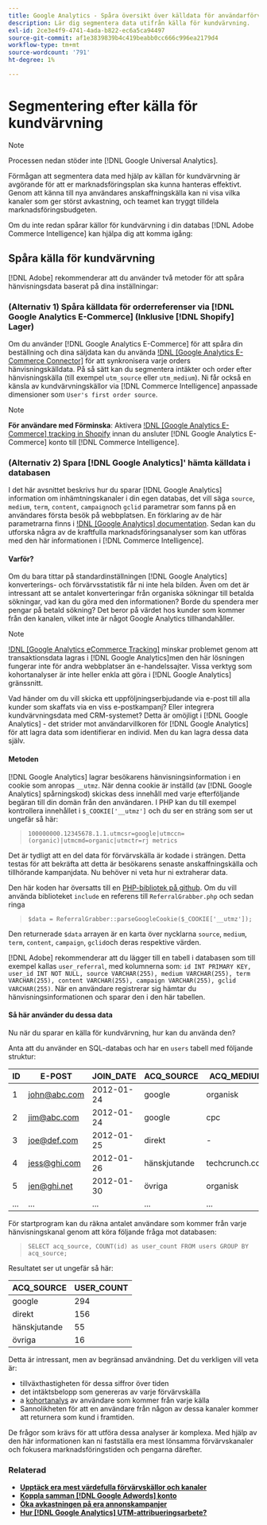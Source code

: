 ```yaml
---
title: Google Analytics - Spåra översikt över källdata för användarförvärv
description: Lär dig segmentera data utifrån källa för kundvärvning.
exl-id: 2ce3e4f9-4741-4ada-b822-ec6a5ca94497
source-git-commit: af1e3839839b4c419beabb0cc666c996ea2179d4
workflow-type: tm+mt
source-wordcount: '791'
ht-degree: 1%

---
```


# Segmentering efter källa för kundvärvning

>[!NOTE]
>
>Processen nedan stöder inte [!DNL Google Universal Analytics].

Förmågan att segmentera data med hjälp av källan för kundvärvning är avgörande för att er marknadsföringsplan ska kunna hanteras effektivt. Genom att känna till nya användares anskaffningskälla kan ni visa vilka kanaler som ger störst avkastning, och teamet kan tryggt tilldela marknadsföringsbudgeten.

Om du inte redan spårar källor för kundvärvning i din databas [!DNL Adobe Commerce Intelligence] kan hjälpa dig att komma igång:

## Spåra källa för kundvärvning

[!DNL Adobe] rekommenderar att du använder två metoder för att spåra hänvisningsdata baserat på dina inställningar:

### (Alternativ 1) Spåra källdata för orderreferenser via [!DNL Google Analytics E-Commerce] (Inklusive [!DNL Shopify] Lager)

Om du använder [!DNL Google Analytics E-Commerce] för att spåra din beställning och dina säljdata kan du använda [!DNL [Google Analytics E-Commerce Connector]](../importing-data/integrations/google-ecommerce.md) för att synkronisera varje orders hänvisningskälldata. På så sätt kan du segmentera intäkter och order efter hänvisningskälla (till exempel `utm_source` eller `utm_medium`). Ni får också en känsla av kundvärvningskällor via [!DNL Commerce Intelligence] anpassade dimensioner som `User's first order source`.

>[!NOTE]
>
>**För användare med Förminska**: Aktivera [!DNL [Google Analytics E-Commerce] tracking in Shopify](https://help.shopify.com/en/manual/reports-and-analytics/google-analytics#ecommerce-tracking) innan du ansluter [!DNL Google Analytics E-Commerce] konto till [!DNL Commerce Intelligence].

### (Alternativ 2) Spara [!DNL Google Analytics]&#39; hämta källdata i databasen

I det här avsnittet beskrivs hur du sparar [!DNL Google Analytics] information om inhämtningskanaler i din egen databas, det vill säga `source`, `medium`, `term`, `content`, `campaign`och `gclid` parametrar som fanns på en användares första besök på webbplatsen. En förklaring av de här parametrarna finns i [!DNL [Google Analytics] documentation](https://support.google.com/analytics/answer/1191184?hl=en#zippy=%2Cin-this-article). Sedan kan du utforska några av de kraftfulla marknadsföringsanalyser som kan utföras med den här informationen i [!DNL Commerce Intelligence].

#### Varför?

Om du bara tittar på standardinställningen [!DNL Google Analytics] konverterings- och förvärvsstatistik får ni inte hela bilden. Även om det är intressant att se antalet konverteringar från organiska sökningar till betalda sökningar, vad kan du göra med den informationen? Borde du spendera mer pengar på betald sökning? Det beror på värdet hos kunder som kommer från den kanalen, vilket inte är något Google Analytics tillhandahåller.

>[!NOTE]
>
>[!DNL [Google Analytics eCommerce Tracking]](https://developers.google.com/analytics/devguides/collection/gajs/gaTrackingEcommerce) minskar problemet genom att transaktionsdata lagras i [!DNL Google Analytics]men den här lösningen fungerar inte för andra webbplatser än e-handelssajter. Vissa verktyg som kohortanalyser är inte heller enkla att göra i [!DNL Google Analytics] gränssnitt.

Vad händer om du vill skicka ett uppföljningserbjudande via e-post till alla kunder som skaffats via en viss e-postkampanj? Eller integrera kundvärvningsdata med CRM-systemet? Detta är omöjligt i [!DNL Google Analytics] - det strider mot användarvillkoren för [!DNL Google Analytics] för att lagra data som identifierar en individ. Men du kan lagra dessa data själv.

#### Metoden

[!DNL Google Analytics] lagrar besökarens hänvisningsinformation i en cookie som anropas `__utmz`. När denna cookie är inställd (av [!DNL Google Analytics] spårningskod) skickas dess innehåll med varje efterföljande begäran till din domän från den användaren. I PHP kan du till exempel kontrollera innehållet i `$_COOKIE['__utmz']` och du ser en sträng som ser ut ungefär så här:

> `100000000.12345678.1.1.utmcsr=google|utmccn=(organic)|utmcmd=organic|utmctr=rj metrics`

Det är tydligt att en del data för förvärvskälla är kodade i strängen. Detta testas för att bekräfta att detta är besökarens senaste anskaffningskälla och tillhörande kampanjdata. Nu behöver ni veta hur ni extraherar data.

Den här koden har översatts till en [PHP-bibliotek på github](https://github.com/RJMetrics/referral-grabber-php). Om du vill använda biblioteket `include` en referens till `ReferralGrabber.php` och sedan ringa

> `$data = ReferralGrabber::parseGoogleCookie($_COOKIE['__utmz']);`

Den returnerade `$data` arrayen är en karta över nycklarna `source`, `medium`, `term`, `content`, `campaign`, `gclid`och deras respektive värden.

[!DNL Adobe] rekommenderar att du lägger till en tabell i databasen som till exempel kallas `user_referral`, med kolumnerna som: `id INT PRIMARY KEY, user_id INT NOT NULL, source VARCHAR(255), medium VARCHAR(255), term VARCHAR(255), content VARCHAR(255), campaign VARCHAR(255), gclid VARCHAR(255)`. När en användare registrerar sig hämtar du hänvisningsinformationen och sparar den i den här tabellen.

#### Så här använder du dessa data

Nu när du sparar en källa för kundvärvning, hur kan du använda den?

Anta att du använder en SQL-databas och har en `users` tabell med följande struktur:

| ID | E-POST | JOIN_DATE | ACQ_SOURCE | ACQ_MEDIUM |
|--- |--- |--- |--- |--- |
| 1 | john@abc.com | 2012-01-24 | google | organisk |
| 2 | jim@abc.com | 2012-01-24 | google | cpc |
| 3 | joe@def.com | 2012-01-25 | direkt | - |
| 4 | jess@ghi.com | 2012-01-26 | hänskjutande | techcrunch.com |
| 5 | jen@ghi.net | 2012-01-30 | övriga | organisk |
| ... | ... | ... | ... | ... |

För startprogram kan du räkna antalet användare som kommer från varje hänvisningskanal genom att köra följande fråga mot databasen:

> `SELECT acq_source, COUNT(id) as user_count FROM users GROUP BY acq_source;`

Resultatet ser ut ungefär så här:

| ACQ_SOURCE | USER_COUNT |
|--- |--- |
| google | 294 |
| direkt | 156 |
| hänskjutande | 55 |
| övriga | 16 |

Detta är intressant, men av begränsad användning. Det du verkligen vill veta är:

* tillväxthastigheten för dessa siffror över tiden
* det intäktsbelopp som genereras av varje förvärvskälla
* a [kohortanalys](https://en.wikipedia.org/wiki/Cohort_analysis) av användare som kommer från varje källa
* Sannolikheten för att en användare från någon av dessa kanaler kommer att returnera som kund i framtiden.

De frågor som krävs för att utföra dessa analyser är komplexa. Med hjälp av den här informationen kan ni fastställa era mest lönsamma förvärvskanaler och fokusera marknadsföringstiden och pengarna därefter.

### Relaterad

* **[Upptäck era mest värdefulla förvärvskällor och kanaler](../analysis/most-value-source-channel.md)**
* **[Koppla samman [!DNL Google Adwords] konto](../importing-data/integrations/google-adwords.md)**
* **[Öka avkastningen på era annonskampanjer](../analysis/roi-ad-camp.md)**
* **[Hur [!DNL Google Analytics] UTM-attribueringsarbete?](../analysis/utm-attributes.md)**

